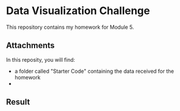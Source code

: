 # Data Visualization Challenge
This repository contains my homework for Module 5.

## Attachments
In this reposity, you will find:
- a folder called "Starter Code" containing the data received for the homework
- 

## Result


